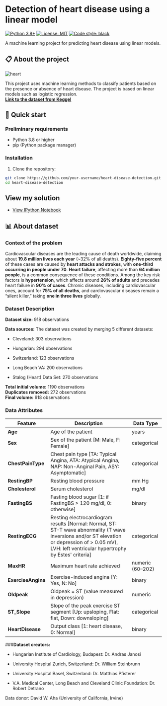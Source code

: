 # Detection of heart disease using a linear model

[![Python 3.8+](https://img.shields.io/badge/python-3.8+-blue.svg)](https://www.python.org/downloads/)
[![License: MIT](https://img.shields.io/badge/License-MIT-yellow.svg)](https://opensource.org/licenses/MIT)
[![Code style: black](https://img.shields.io/badge/code%20style-black-000000.svg)](https://github.com/psf/black)

A machine learning project for predicting heart disease using linear models.

## 📋 About the project

![heart](https://github.com/yarmukh/Heart-Failure-Data/blob/main/heart%20(3).png)

This project uses machine learning methods to classify patients based on the presence or absence of heart disease. The project is based on linear models such as logistic regression.  
[**Link to the dataset from Keggel**](https://www.kaggle.com/datasets/fedesoriano/heart-failure-prediction)

## 🚀 Quick start

### Preliminary requirements

- Python 3.8 or higher
- pip (Python package manager)

### Installation

1. Clone the repository:
```bash
git clone https://github.com/your-username/heart-disease-detection.git
cd heart-disease-detection
```

## **View my solution**

- [View IPython Notebook](https://github.com/yarmukh/Heart-Failure-Prediction/blob/main/notebook.ipynb)

## 📊 **About dataset**

### Context of the problem
Cardiovascular diseases are the leading cause of death worldwide, claiming about **19.8 million lives each year** (\~32% of all deaths). **Eighty-five percent** of these cases are caused by **heart attacks and strokes**, with **one-third occurring in people under 70**. **Heart failure**, affecting more than **64 million people**, is a common consequence of these conditions. Among the key risk factors is **hypertension**, which affects around **26% of adults** and precedes heart failure in **90% of cases**. Chronic diseases, including cardiovascular ones, account for **75% of all deaths**, and cardiovascular diseases remain a “silent killer,” taking **one in three lives** globally.


### **Dataset Description**

**Dataset size:** 918 observations

**Data sources:**
The dataset was created by merging 5 different datasets:

 - Cleveland: 303 observations

 - Hungarian: 294 observations

 - Switzerland: 123 observations

 - Long Beach VA: 200 observations
 
 - Stalog (Heart) Data Set: 270 observations

**Total initial volume:** 1190 observations  
**Duplicates removed:** 272 observations  
**Final volume:** 918 observations  

### Data Attributes

| Feature            | Description                                                                                                                                                                                             | Data Type        |
| ------------------ | ------------------------------------------------------------------------------------------------------------------------------------------------------------------------------------------------------- | ---------------- |
| **Age**            | Age of the patient                                                                                                                                                                                      | years            |
| **Sex**            | Sex of the patient \[M: Male, F: Female]                                                                                                                                                                | categorical      |
| **ChestPainType**  | Chest pain type \[TA: Typical Angina, ATA: Atypical Angina, NAP: Non-Anginal Pain, ASY: Asymptomatic]                                                                                                   | categorical      |
| **RestingBP**      | Resting blood pressure                                                                                                                                                                                  | mm Hg            |
| **Cholesterol**    | Serum cholesterol                                                                                                                                                                                       | mg/dl            |
| **FastingBS**      | Fasting blood sugar \[1: if FastingBS > 120 mg/dl, 0: otherwise]                                                                                                                                        | binary           |
| **RestingECG**     | Resting electrocardiogram results \[Normal: Normal, ST: ST-T wave abnormality (T wave inversions and/or ST elevation or depression of > 0.05 mV), LVH: left ventricular hypertrophy by Estes' criteria] | categorical      |
| **MaxHR**          | Maximum heart rate achieved                                                                                                                                                                             | numeric (60–202) |
| **ExerciseAngina** | Exercise-induced angina \[Y: Yes, N: No]                                                                                                                                                                | binary           |
| **Oldpeak**        | Oldpeak = ST (value measured in depression)                                                                                                                                                             | numeric          |
| **ST\_Slope**      | Slope of the peak exercise ST segment \[Up: upsloping, Flat: flat, Down: downsloping]                                                                                                                   | categorical      |
| **HeartDisease**   | Output class \[1: heart disease, 0: Normal]                                                                                                                                                             | binary           |


###**Dataset creators:**

- Hungarian Institute of Cardiology, Budapest: Dr. Andras Janosi

- University Hospital Zurich, Switzerland: Dr. William Steinbrunn

- University Hospital Basel, Switzerland: Dr. Matthias Pfisterer

- V.A. Medical Center, Long Beach and Cleveland Clinic Foundation: Dr. Robert Detrano

Data donor: David W. Aha (University of California, Irvine)
